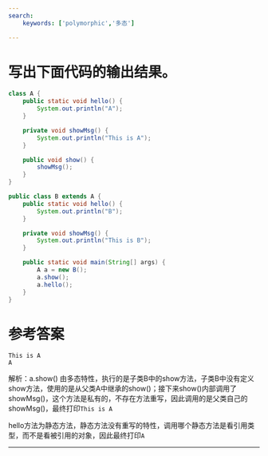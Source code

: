 ```yaml
---
search:
    keywords: ['polymorphic','多态']

---
```


# 写出下面代码的输出结果。

```java
class A {
	public static void hello() {
		System.out.println("A");
	}

	private void showMsg() {
		System.out.println("This is A");
	}

	public void show() {
		showMsg();
	}
}

public class B extends A {
	public static void hello() {
		System.out.println("B");
	}

	private void showMsg() {
		System.out.println("This is B");
	}

	public static void main(String[] args) {
		A a = new B();
		a.show();
		a.hello();
	}
}
```

# 参考答案
```
This is A
A
```

解析：a.show() 由多态特性，执行的是子类B中的show方法，子类B中没有定义show方法，使用的是从父类A中继承的show()；接下来show()内部调用了showMsg()，这个方法是私有的，不存在方法重写，因此调用的是父类自己的showMsg()，最终打印`This is A`

hello方法为静态方法，静态方法没有重写的特性，调用哪个静态方法是看引用类型，而不是看被引用的对象，因此最终打印`A`

---


